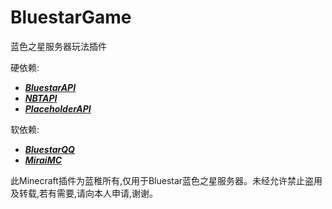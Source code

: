 # BluestarGame
蓝色之星服务器玩法插件

硬依赖:
 - [___BluestarAPI___](https://github.com/lanzhi6/BluestarAPI)
 - [___NBTAPI___](https://www.spigotmc.org/resources/nbt-api.7939)
 - [___PlaceholderAPI___](https://www.spigotmc.org/resources/placeholderapi.6245/)

软依赖:
 - [___BluestarQQ___](https://github.com/lanzhi6/BluestarQQ)
 - [___MiraiMC___](https://github.com/DreamVoid/MiraiMC)

此Minecraft插件为蓝稚所有,仅用于Bluestar蓝色之星服务器。未经允许禁止盗用及转载,若有需要,请向本人申请,谢谢。
